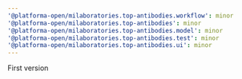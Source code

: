 ```yaml
---
'@platforma-open/milaboratories.top-antibodies.workflow': minor
'@platforma-open/milaboratories.top-antibodies': minor
'@platforma-open/milaboratories.top-antibodies.model': minor
'@platforma-open/milaboratories.top-antibodies.test': minor
'@platforma-open/milaboratories.top-antibodies.ui': minor
---
```


First version
